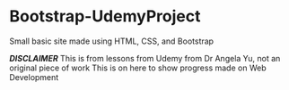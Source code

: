 # Bootstrap-UdemyProject
Small basic site made using HTML, CSS, and Bootstrap

***DISCLAIMER***
This is from lessons from Udemy from Dr Angela Yu, not an original piece of work
This is on here to show progress made on Web Development

